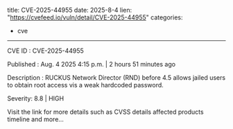  
title: CVE-2025-44955
date: 2025-8-4
lien: "https://cvefeed.io/vuln/detail/CVE-2025-44955"
categories:
  - cve
---

CVE ID : CVE-2025-44955

Published :  Aug. 4
2025
4:15 p.m. | 2 hours
51 minutes ago

Description : RUCKUS Network Director (RND) before 4.5 allows jailed users to obtain root access vis a weak
hardcoded password.

Severity: 8.8 | HIGH

Visit the link for more details
such as CVSS details
affected products
timeline
and more...
